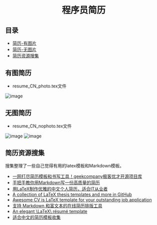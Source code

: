 <h1 align="center">程序员简历 </h1>

## 目录

- [简历-有图片](#有图简历)
- [简历-无图片](#无图简历)
- [简历资源搜集](#简历资源搜集)

## 有图简历
- resume_CN_photo.tex文件

![image](https://github.com/AdaCoding123/Resume/assets/72744840/937b896a-25e5-40fd-a4e7-5df28b593e89)

## 无图简历
- resume_CN_nophoto.tex文件

![image](https://github.com/AdaCoding123/Resume/assets/72744840/13d2d1ba-4a1c-4007-adfe-d5cc03bd4b47)
![image](https://github.com/AdaCoding123/Resume/assets/72744840/1edd1f11-e1d0-41dc-b8c5-ea4012ef3a63)


## 简历资源搜集
搜集整理了一些自己觉得有用的latex模板和Markdown模板。
* [一网打尽简历模板和书写工具！geekcompany极客优才开源项目库](https://github.com/geekcompany/ResumeSample)
* [手把手教你用Markdown写一份高质量的简历](https://github.com/pengMaster/BestNote/blob/master/docs/essential-content-for-interview/%E6%89%8B%E6%8A%8A%E6%89%8B%E6%95%99%E4%BD%A0%E7%94%A8Markdown%E5%86%99%E4%B8%80%E4%BB%BD%E9%AB%98%E8%B4%A8%E9%87%8F%E7%9A%84%E7%AE%80%E5%8E%86.md)
* [用LaTeX制作优雅的中文个人简历，适合IT从业者](https://github.com/FengMengZhao/LaTeX_generate_Chinese_resume?tab=readme-ov-file)
* [A collection of LaTeX thesis templates and more in GitHub](https://github.com/hantang/latex-templates)
* [Awesome CV is LaTeX template for your outstanding job application](https://github.com/posquit0/Awesome-CV)
* [支持 Markdown 和富文本的在线简历排版工具](https://github.com/mdnice/markdown-resume)
* [An elegant \LaTeX\ résumé template](https://github.com/billryan/resume)
* [适合中文的简历模板收集](https://github.com/dyweb/awesome-resume-for-chinese)








